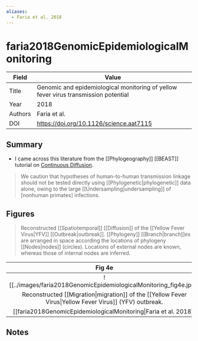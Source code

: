 ```yaml
---
aliases:
  - Faria et al. 2018
---
```


# faria2018GenomicEpidemiologicalMonitoring

| Field   | Value                                                                                                                                       |
| ------- | ------------------------------------------------------------------------------------------------------------------------------------------- |
| Title   | Genomic and epidemiological monitoring of yellow fever virus transmission potential |
| Year    | 2018                                                                                                                                  |
| Authors | Faria et al.                                                                                                                                |
| DOI     | <https://doi.org/10.1126/science.aat7115>                                                                                                                                            |


## Summary

- I came across this literature from the [[Phylogeography]] [[BEAST]] tutorial on [Continuous Diffusion](https://beast.community/workshop_continuous_diffusion_yfv).
>We caution that hypotheses of human-to-human transmission linkage should not be tested directly using [[Phylogenetic|phylogenetic]] data alone, owing to the large [[Undersampling\|undersampling]] of [nonhuman primates] infections.

## Figures

> Reconstructed [[Spatiotemporal]] [[Diffusion]] of the [[Yellow Fever Virus|YFV]] [[Outbreak|outbreak]]. [[Phylogeny]] [[Branch|branch]]es are arranged in space according the locations of phylogeny [[Nodes|nodes]] (circles). Locations of external nodes are known, whereas those of internal nodes are inferred.

|                                  Fig 4e                                  |     |
|:------------------------------------------------------------------------:| --- |
|    ![[../images/faria2018GenomicEpidemiologicalMonitoring_fig4e.jpg]]    |     |
| Reconstructed [[Migration\|migration]] of the [[Yellow Fever Virus\|Yellow Fever Virus]] (YFV) outbreak. |     |
|     [[faria2018GenomicEpidemiologicalMonitoring\|Faria et al. 2018]]     |     |

## Notes